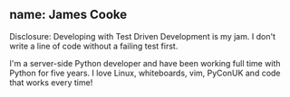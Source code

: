 name: James Cooke
---
Disclosure: Developing with Test Driven Development is my jam. I don't write a
line of code without a failing test first.

I'm a server-side Python developer and have been working full time with Python
for five years. I love Linux, whiteboards, vim, PyConUK and code that works
every time!
